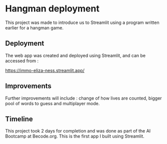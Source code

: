 # Hangman deployment

This project was made to introduce us to Streamlit using a program written earlier for a hangman game.

## Deployment

The web app was created and deployed using Streamlit, and can be accessed from :

https://immo-eliza-ness.streamlit.app/

## Improvements

Further improvements will include : change of how lives are counted, bigger pool of words to guess and multiplayer mode.

## Timeline

This project took 2 days for completion and was done as part of the AI Bootcamp at Becode.org.
This is the first app I built using Streamlit.